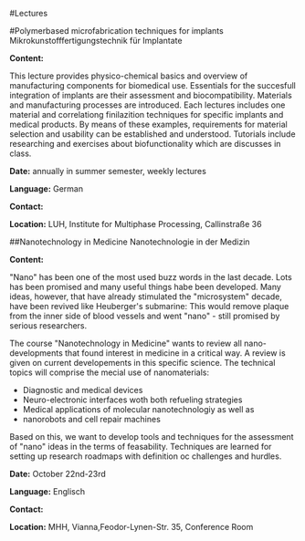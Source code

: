 #Lectures


#Polymerbased microfabrication techniques for implants
Mikrokunstofffertigungstechnik für Implantate

**Content:**

This lecture provides physico-chemical basics and overview of manufacturing components for biomedical use. Essentials for the succesfull integration of implants are their  assessment and biocompatibility. Materials and manufacturing processes are introduced. Each lectures includes one  material and correlationg finilazition techniques for  specific implants and medical products.
By means of these examples, requirements for material selection and usability can be established and understood.
Tutorials include researching and exercises about biofunctionality which are discusses in class.

**Date:** annually in summer semester, weekly lectures

**Language:** German

**Contact:** 

**Location:**  LUH, Institute for Multiphase Processing, Callinstraße 36



##Nanotechnology in Medicine
Nanotechnologie in der Medizin

**Content:**

"Nano" has been one of the most used buzz words in the last decade. Lots has been promised and many useful things habe been developed. Many ideas, however, that have already stimulated the "microsystem" decade, have been revived like Heuberger's submarine: This would remove plaque from the inner side of blood vessels and went "nano" - still promised by serious researchers.    
 
The course "Nanotechnology in Medicine" wants to review all nano-developments that found interest in medicine in a critical way. A review is given on current developements in this specific science. The technical topics will comprise the mecial use of nanomaterials:

* Diagnostic and medical devices
* Neuro-electronic interfaces woth both refueling strategies
* Medical applications of molecular nanotechnologiy as well as 
* nanorobots and cell repair machines

Based on this, we want to develop tools and techniques for the assessment of "nano" ideas in the terms of feasability. Techniques are learned for setting up research roadmaps with definition oc challenges and hurdles.

**Date:** October 22nd-23rd

**Language:** Englisch

**Contact:**

**Location:** MHH, Vianna,Feodor-Lynen-Str. 35, Conference Room




